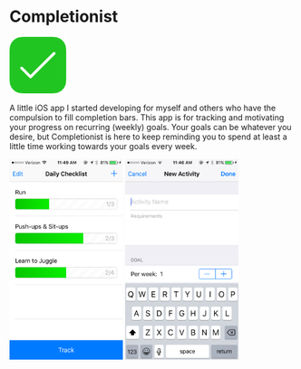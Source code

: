 # Completionist

<img alt="completionist icon" src="img/completionist_icon.png" width="100px">

A little iOS app I started developing for myself and others who have the compulsion to fill completion bars. This app is for tracking and motivating your progress on recurring (weekly) goals. Your goals can be whatever you desire, but Completionist is here to keep reminding you to spend at least a little time working towards your goals every week.

<img alt="screenshot main view" src="img/screenshot1.png" width="200px"> <img alt="screenshot new activity view" src="img/screenshot2.png" width="200px">